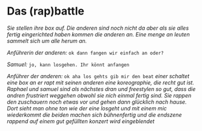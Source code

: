 
Das (rap)battle
=============



*Sie stellen ihre box auf. Die anderen sind noch nicht da aber als sie alles fertig eingerichted haben kommen die anderen an. Eine menge an leuten sammelt sich um alle herum an.*

*Anführerin der anderen:* `ok dann fangen wir einfach an oder?`

*Samuel:* `jo, kann losgehen. Ihr könnt anfangen`

*Anführer der anderen:* `ok aha los gehts gib mir den beat` *einer schaltet eine box an er rapt mit seinen anderen eine koreographie, die recht gut ist. Raphael und samuel sind als nächstes dran und freestylen so gut, dass die andren frustriert weggehen obwohl sie nich einmal fertig sind. Sie rappen den zuschauern noch etwas vor und gehen dann glücklich nach hause. Dort sieht man ohne ton wie der eine losgeht und mit einem mic wiederkommt die beiden machen sich bühnenfertig und die endszene rappend auf einem gut gefüllten konzert wird eingeblendet*
